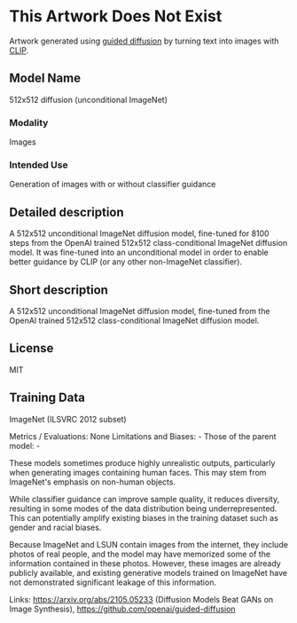 # This Artwork Does Not Exist
Artwork generated using [guided diffusion](https://github.com/openai/guided-diffusion) by turning text into images with [CLIP](https://openai.com/blog/clip/).

## Model Name

512x512 diffusion (unconditional ImageNet)

### Modality

Images

### Intended Use

Generation of images with or without classifier guidance

## Detailed description

A 512x512 unconditional ImageNet diffusion model, fine-tuned for 8100 steps from the OpenAI trained 512x512 class-conditional ImageNet diffusion model. It was fine-tuned into an unconditional model in order to enable better guidance by CLIP (or any other non-ImageNet classifier).

## Short description

A 512x512 unconditional ImageNet diffusion model, fine-tuned from the OpenAI trained 512x512 class-conditional ImageNet diffusion model.

## License
MIT

## Training Data

ImageNet (ILSVRC 2012 subset)

Metrics / Evaluations: None
Limitations and Biases: -
Those of the parent model: -

These models sometimes produce highly unrealistic outputs, particularly when generating images containing human faces. This may stem from ImageNet's emphasis on non-human objects.

While classifier guidance can improve sample quality, it reduces diversity, resulting in some modes of the data distribution being underrepresented. This can potentially amplify existing biases in the training dataset such as gender and racial biases.

Because ImageNet and LSUN contain images from the internet, they include photos of real people, and the model may have memorized some of the information contained in these photos. However, these images are already publicly available, and existing generative models trained on ImageNet have not demonstrated significant leakage of this information.

Links: https://arxiv.org/abs/2105.05233 (Diffusion Models Beat GANs on Image Synthesis), https://github.com/openai/guided-diffusion
